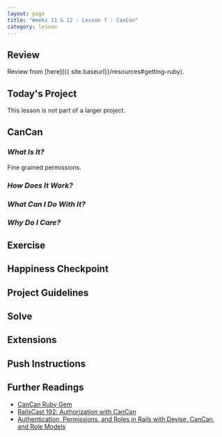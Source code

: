 ```yaml
---
layout: page
title: "Weeks 11 & 12 : Lesson 7 : CanCan"
category: lesson
---
```


## Review

Review from [here]({{ site.baseurl}}/resources#getting-ruby).

## Today's Project

This lesson is not part of a larger project.

## CanCan

### _What Is It?_

Fine grained permissions.

### _How Does It Work?_

### _What Can I Do With It?_

### _Why Do I Care?_

## Exercise

## Happiness Checkpoint

## Project Guidelines

## Solve

## Extensions

## Push Instructions

## Further Readings

* [CanCan Ruby Gem](https://github.com/ryanb/cancan)
* [RailsCast 192: Authorization with CanCan](http://railscasts.com/episodes/192-authorization-with-cancan)
* [Authentication, Permissions, and Roles in Rails with Devise, CanCan, and Role Models](http://www.phase2technology.com/blog/authentication-permissions-and-roles-in-rails-with-devise-cancan-and-role-model/)


